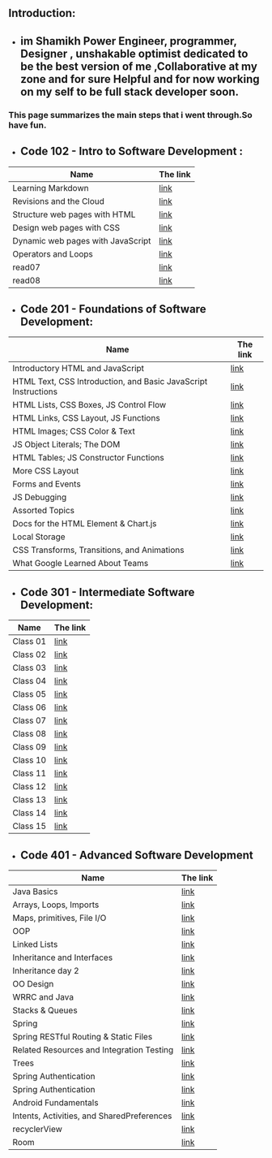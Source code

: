 ## Introduction:

- ##  im Shamikh Power Engineer, programmer, Designer , unshakable optimist dedicated to be the best version of me ,Collaborative at my zone and for sure Helpful and for now working on my self to be full stack developer soon. 
### This page summarizes the main steps that i went through.So have fun.




- ## Code 102 - Intro to Software Development :

 Name                                |  The link
 ------------------------------------| ------------- 
  Learning Markdown                  | [link](REad01) 
  Revisions and the Cloud            | [link](read011)
  Structure web pages with HTML      | [link](read02)
  Design web pages with CSS          | [link](read03)
  Dynamic web pages with JavaScript  | [link](read04)
  Operators and Loops                | [link](read06)
  read07                             | [link](read07)
  read08                             | [link](read08)
 

- ## Code 201 - Foundations of Software Development:

Name                                                             | The link
-----------------------------------------------------------------| -----------
 Introductory HTML and JavaScript                                | [link](reaD201)
 HTML Text, CSS Introduction, and Basic JavaScript Instructions  | [link](reaD02)
 HTML Lists, CSS Boxes, JS Control Flow                          | [link](reaD03)
 HTML Links, CSS Layout, JS Functions                            | [link](reaD04)
 HTML Images; CSS Color & Text	                                 | [link](reaD05)
 JS Object Literals; The DOM	                                 | [link](reaD06)
 HTML Tables; JS Constructor Functions                           | [link](reaD07)
 More CSS Layout                                                 | [link](reaD08)
 Forms and Events                                                | [link](reaD09)
 JS Debugging                                                    | [link](reaD10)
 Assorted Topics                                                 | [link](reaD11)
 Docs for the HTML <canvas> Element & Chart.js                   | [link](reaD12)
 Local Storage                                                   | [link](reaD13)
 CSS Transforms, Transitions, and Animations                     | [link](read14a)
 What Google Learned About Teams                                 | [link](read14b)

- ## Code 301 - Intermediate Software Development:

Name    | The link
--------| -----------
Class 01  | [link](Read01)
Class 02  | [link](Read02)
Class 03  | [link](Read03)
Class 04  | [link](Read04)
Class 05  | [link](Read05)
Class 06  | [link](Read06)
Class 07  | [link](Read07)
Class 08  | [link](Read08)
Class 09  | [link](Read09)
Class 10  | [link](Read10)
Class 11  | [link](Read11)
Class 12  | [link](Read12)
Class 13  | [link](Read13)
Class 14  | [link](Read14)
Class 15  | [link](Read15)


- ## Code 401 - Advanced Software Development

Name                                        | The link
--------------------------------------------| -----------
Java Basics                                 | [link](readd01)
Arrays, Loops, Imports                      | [link](readd02)
Maps, primitives, File I/O                  | [link](readd03)
OOP                                         | [link](readd04)
Linked Lists                                | [link](readd05)
Inheritance and Interfaces	                | [link](readd06)
Inheritance day 2                           | [link](readd07)
OO Design                                   | [link](readd08)
WRRC and Java                               | [link](readd09)
Stacks & Queues                             | [link](readd10)
Spring                                      | [link](readd11)
Spring RESTful Routing & Static Files       | [link](readd12)
Related Resources and Integration Testing   | [link](readd13)
Trees                                       | [link](readd14)
Spring Authentication                       | [link](readd15)
Spring Authentication                       | [link](readd16)
Android Fundamentals                        | [link](readd26)
Intents, Activities, and SharedPreferences  | [link](readd27)
recyclerView                                | [link](readd28)
Room                                        | [link](readd29)